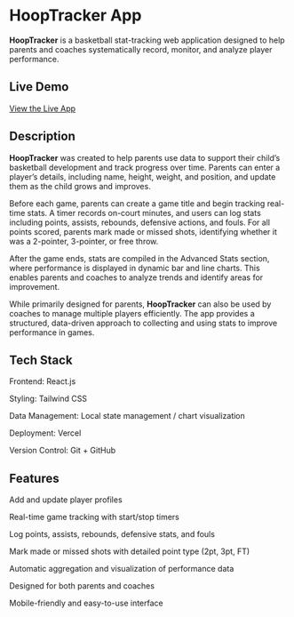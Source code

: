 # **HoopTracker App**

**HoopTracker** is a basketball stat-tracking web application designed to help parents and coaches systematically record, monitor, and analyze player performance.

## **Live Demo**

[View the Live App](https://myhooptracker-app.vercel.app)

## **Description**

**HoopTracker** was created to help parents use data to support their child’s basketball development and track progress over time. Parents can enter a player’s details, including name, height, weight, and position, and update them as the child grows and improves.

Before each game, parents can create a game title and begin tracking real-time stats. A timer records on-court minutes, and users can log stats including points, assists, rebounds, defensive actions, and fouls. For all points scored, parents mark made or missed shots, identifying whether it was a 2-pointer, 3-pointer, or free throw.

After the game ends, stats are compiled in the Advanced Stats section, where performance is displayed in dynamic bar and line charts. This enables parents and coaches to analyze trends and identify areas for improvement.

While primarily designed for parents, **HoopTracker** can also be used by coaches to manage multiple players efficiently. The app provides a structured, data-driven approach to collecting and using stats to improve performance in games.

## **Tech Stack**

Frontend: React.js

Styling: Tailwind CSS

Data Management: Local state management / chart visualization

Deployment: Vercel

Version Control: Git + GitHub

## **Features**

Add and update player profiles

Real-time game tracking with start/stop timers

Log points, assists, rebounds, defensive stats, and fouls

Mark made or missed shots with detailed point type (2pt, 3pt, FT)

Automatic aggregation and visualization of performance data

Designed for both parents and coaches

Mobile-friendly and easy-to-use interface

